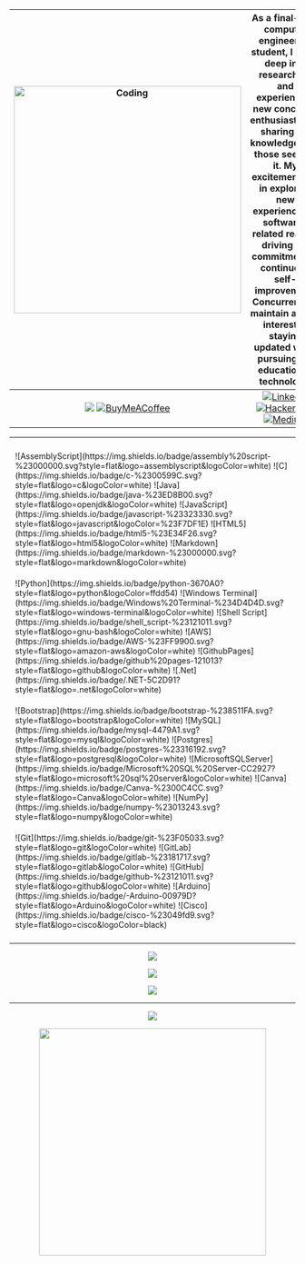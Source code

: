 | <img align="center" alt="Coding" width="400" src="https://i.pinimg.com/originals/98/4d/f9/984df95d5282c580d34bb151064d2fc0.gif" /> | As a final-year computer engineering student, I delve deep into researching and experiencing new concepts, enthusiastically sharing my knowledge with those seeking it. My excitement lies in exploring new experiences in software-related realms, driving my commitment to continuous self-improvement. Concurrently, I maintain a keen interest in staying updated while pursuing my education in technology. |
|:-------------------------------------------------------------------------------------------------:|:-----------------------------------------------------------------------------------------------------------------------------------------------------------------------------------------------------------------------------------------------------------------------------------------------------------------------------------------------------------------------------:| 
[![](https://visitcount.itsvg.in/api?id=zbilgeozkan&icon=2&color=1)](https://visitcount.itsvg.in) [![BuyMeACoffee](https://img.shields.io/badge/Buy%20Me%20a%20Coffee-ffdd00?style=for-the-badge&logo=buy-me-a-coffee&logoColor=black)](https://buymeacoffee.com/zeynepbilgeozkan)  |  [![LinkedIn](https://img.shields.io/badge/linkedin-%230077B5.svg?style=for-the-badge&logo=linkedin&logoColor=white)](https://linkedin.com/in/zeynepbilgeozkan) [![Hackerrank](https://img.shields.io/badge/-Hackerrank-2EC866?style=for-the-badge&logo=HackerRank&logoColor=white)](https://www.hackerrank.com/profile/zbilgeozkan) [![Medium](https://img.shields.io/badge/Medium-12100E?style=for-the-badge&logo=medium&logoColor=white)](https://medium.com/@zeynepbilgeozkan)

---

<div style="flex: 1; padding: 10px;">
    ![AssemblyScript](https://img.shields.io/badge/assembly%20script-%23000000.svg?style=flat&logo=assemblyscript&logoColor=white)  
    ![C](https://img.shields.io/badge/c-%2300599C.svg?style=flat&logo=c&logoColor=white)  
    ![Java](https://img.shields.io/badge/java-%23ED8B00.svg?style=flat&logo=openjdk&logoColor=white)  
    ![JavaScript](https://img.shields.io/badge/javascript-%23323330.svg?style=flat&logo=javascript&logoColor=%23F7DF1E)  
    ![HTML5](https://img.shields.io/badge/html5-%23E34F26.svg?style=flat&logo=html5&logoColor=white)  
    ![Markdown](https://img.shields.io/badge/markdown-%23000000.svg?style=flat&logo=markdown&logoColor=white)  
  </div>
  <div style="flex: 1; padding: 10px;">
    ![Python](https://img.shields.io/badge/python-3670A0?style=flat&logo=python&logoColor=ffdd54)  
    ![Windows Terminal](https://img.shields.io/badge/Windows%20Terminal-%234D4D4D.svg?style=flat&logo=windows-terminal&logoColor=white)  
    ![Shell Script](https://img.shields.io/badge/shell_script-%23121011.svg?style=flat&logo=gnu-bash&logoColor=white)  
    ![AWS](https://img.shields.io/badge/AWS-%23FF9900.svg?style=flat&logo=amazon-aws&logoColor=white)  
    ![GithubPages](https://img.shields.io/badge/github%20pages-121013?style=flat&logo=github&logoColor=white)  
    ![.Net](https://img.shields.io/badge/.NET-5C2D91?style=flat&logo=.net&logoColor=white)  
  </div>
  <div style="flex: 1; padding: 10px;">
    ![Bootstrap](https://img.shields.io/badge/bootstrap-%238511FA.svg?style=flat&logo=bootstrap&logoColor=white)  
    ![MySQL](https://img.shields.io/badge/mysql-4479A1.svg?style=flat&logo=mysql&logoColor=white)  
    ![Postgres](https://img.shields.io/badge/postgres-%23316192.svg?style=flat&logo=postgresql&logoColor=white)  
    ![MicrosoftSQLServer](https://img.shields.io/badge/Microsoft%20SQL%20Server-CC2927?style=flat&logo=microsoft%20sql%20server&logoColor=white)  
    ![Canva](https://img.shields.io/badge/Canva-%2300C4CC.svg?style=flat&logo=Canva&logoColor=white)  
    ![NumPy](https://img.shields.io/badge/numpy-%23013243.svg?style=flat&logo=numpy&logoColor=white)  
  </div>
  <div style="flex: 1; padding: 10px;">
    ![Git](https://img.shields.io/badge/git-%23F05033.svg?style=flat&logo=git&logoColor=white)  
    ![GitLab](https://img.shields.io/badge/gitlab-%23181717.svg?style=flat&logo=gitlab&logoColor=white)  
    ![GitHub](https://img.shields.io/badge/github-%23121011.svg?style=flat&logo=github&logoColor=white)  
    ![Arduino](https://img.shields.io/badge/-Arduino-00979D?style=flat&logo=Arduino&logoColor=white)  
    ![Cisco](https://img.shields.io/badge/cisco-%23049fd9.svg?style=flat&logo=cisco&logoColor=black)  
  </div>

---

<p align="center">
  <img src="https://github-readme-stats.vercel.app/api?username=zbilgeozkan&theme=tokyonight&hide_border=false&include_all_commits=true&count_private=true" /><br/>
</p>
<p align="center">
  <img src="https://github-readme-streak-stats.herokuapp.com/?user=zbilgeozkan&theme=tokyonight&hide_border=false" /><br/>
</p>
<p align="center">
  <img src="https://github-readme-stats.vercel.app/api/top-langs/?username=zbilgeozkan&theme=tokyonight&hide_border=false&include_all_commits=true&count_private=true&layout=compact" />
</p>

---

<p align="center">
  <img src="https://quotes-github-readme.vercel.app/api?type=horizontal&theme=tokyonight" />
</p>

<p align="center">
  <img src="https://memer-new.vercel.app/" style="height: 400px;" />
</p>
  
